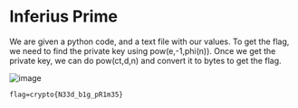 # Inferius Prime 
We are given a python code, and a text file with our values. To get the flag, we need to find the private key using pow(e,-1,phi(n)).
Once we get the private key, we can do pow(ct,d,n) and convert it to bytes to get the flag. 

![image](https://github.com/user-attachments/assets/519acae7-d4e9-48a6-bcfa-facd8b814ba8)

```
flag=crypto{N33d_b1g_pR1m35}
```
